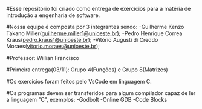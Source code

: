 #Esse repositório foi criado como entrega de exercícios para a matéria de introdução a engenharia de software.

#Nossa equipe é composta por 3 integrantes sendo: 
  -Guilherme Kenzo Takano Miller(guilherme.miller1@unioeste.br);
  -Pedro Henrique Correa Kraus(pedro.kraus1@unioeste.br);
  -Vitório Augusti di Creddo Moraes(vitorio.moraes@unioeste.br);

#Professor: Willian Francisco

#Primeira entrega(03/11): Grupo 4(Funções) e Grupo 8(Matrizes)

#Os exercícios foram feitos pelo VsCode em linguagem C.

#Os programas devem ser transferidos para algum compilador capaz de ler a linguagem "C", exemplos:
  -Godbolt
  -Online GDB
  -Code Blocks
